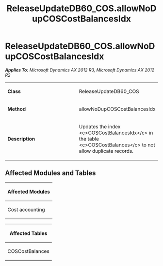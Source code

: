 ﻿---
title: ReleaseUpdateDB60_COS.allowNoDupCOSCostBalancesIdx
TOCTitle: ReleaseUpdateDB60_COS.allowNoDupCOSCostBalancesIdx
ms:assetid: 508d3452-763f-94e1-4275-a7942158782f
ms:mtpsurl: https://msdn.microsoft.com/en-us/library/JJ685504(v=AX.60)
ms:contentKeyID: 49708208
ms.date: 05/18/2015
mtps_version: v=AX.60
---

# ReleaseUpdateDB60\_COS.allowNoDupCOSCostBalancesIdx 


_**Applies To:** Microsoft Dynamics AX 2012 R3, Microsoft Dynamics AX 2012 R2_

<table>
<colgroup>
<col style="width: 50%" />
<col style="width: 50%" />
</colgroup>
<tbody>
<tr class="odd">
<td><p><strong>Class</strong></p></td>
<td><p>ReleaseUpdateDB60_COS</p></td>
</tr>
<tr class="even">
<td><p><strong>Method</strong></p></td>
<td><p>allowNoDupCOSCostBalancesIdx</p></td>
</tr>
<tr class="odd">
<td><p><strong>Description</strong></p></td>
<td><p>Updates the index &lt;c&gt;COSCostBalancesIdx&lt;/c&gt; in the table &lt;c&gt;COSCostBalances&lt;/c&gt; to not allow duplicate records.</p></td>
</tr>
</tbody>
</table>


## Affected Modules and Tables

<table>
<colgroup>
<col style="width: 100%" />
</colgroup>
<thead>
<tr class="header">
<th><p>Affected Modules</p></th>
</tr>
</thead>
<tbody>
<tr class="odd">
<td><p>Cost accounting</p></td>
</tr>
</tbody>
</table>


<table>
<colgroup>
<col style="width: 100%" />
</colgroup>
<thead>
<tr class="header">
<th><p>Affected Tables</p></th>
</tr>
</thead>
<tbody>
<tr class="odd">
<td><p>COSCostBalances</p></td>
</tr>
</tbody>
</table>

  


